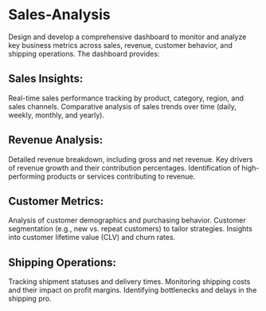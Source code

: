 # Sales-Analysis

Design and develop a comprehensive dashboard to monitor and analyze key business metrics across sales, revenue, customer behavior, and shipping operations. The dashboard provides: 
## Sales Insights: 

Real-time sales performance tracking by product, category, region, and sales channels. Comparative analysis of sales trends over time (daily, weekly, monthly, and yearly). 
## Revenue Analysis: 

Detailed revenue breakdown, including gross and net revenue. Key drivers of revenue growth and their contribution percentages. Identification of high-performing products or services contributing to revenue. 
## Customer Metrics: 

Analysis of customer demographics and purchasing behavior. Customer segmentation (e.g., new vs. repeat customers) to tailor strategies. Insights into customer lifetime value (CLV) and churn rates. 
## Shipping Operations: 

Tracking shipment statuses and delivery times. Monitoring shipping costs and their impact on profit margins. Identifying bottlenecks and delays in the shipping pro.
